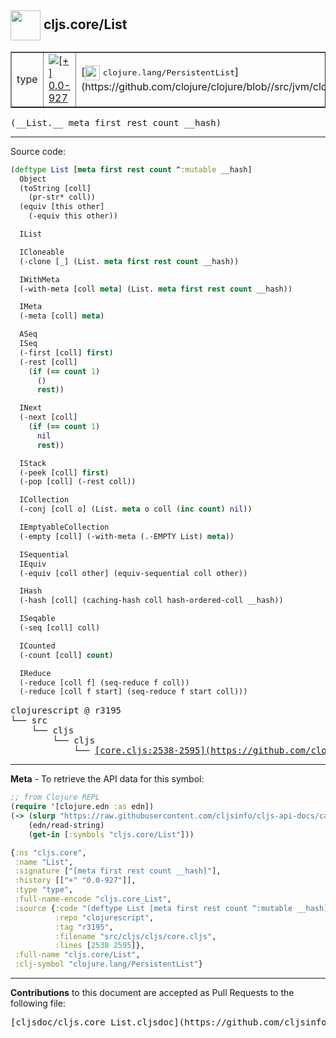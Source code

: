 ## <img width="48px" valign="middle" src="http://i.imgur.com/Hi20huC.png"> cljs.core/List

 <table border="1">
<tr>

<td>type</td>
<td><a href="https://github.com/cljsinfo/cljs-api-docs/tree/0.0-927"><img valign="middle" alt="[+] 0.0-927" src="https://img.shields.io/badge/+-0.0--927-lightgrey.svg"></a> </td>
<td>
[<img height="24px" valign="middle" src="http://i.imgur.com/1GjPKvB.png"> <samp>clojure.lang/PersistentList</samp>](https://github.com/clojure/clojure/blob//src/jvm/clojure/lang/PersistentList.java)
</td>
</tr>
</table>

 <samp>
(__List.__ meta first rest count __hash)<br>
</samp>

---





Source code:

```clj
(deftype List [meta first rest count ^:mutable __hash]
  Object
  (toString [coll]
    (pr-str* coll))
  (equiv [this other]
    (-equiv this other))

  IList

  ICloneable
  (-clone [_] (List. meta first rest count __hash))

  IWithMeta
  (-with-meta [coll meta] (List. meta first rest count __hash))

  IMeta
  (-meta [coll] meta)

  ASeq
  ISeq
  (-first [coll] first)
  (-rest [coll]
    (if (== count 1)
      ()
      rest))

  INext
  (-next [coll]
    (if (== count 1)
      nil
      rest))

  IStack
  (-peek [coll] first)
  (-pop [coll] (-rest coll))

  ICollection
  (-conj [coll o] (List. meta o coll (inc count) nil))

  IEmptyableCollection
  (-empty [coll] (-with-meta (.-EMPTY List) meta))

  ISequential
  IEquiv
  (-equiv [coll other] (equiv-sequential coll other))

  IHash
  (-hash [coll] (caching-hash coll hash-ordered-coll __hash))

  ISeqable
  (-seq [coll] coll)

  ICounted
  (-count [coll] count)

  IReduce
  (-reduce [coll f] (seq-reduce f coll))
  (-reduce [coll f start] (seq-reduce f start coll)))
```

 <pre>
clojurescript @ r3195
└── src
    └── cljs
        └── cljs
            └── <ins>[core.cljs:2538-2595](https://github.com/clojure/clojurescript/blob/r3195/src/cljs/cljs/core.cljs#L2538-L2595)</ins>
</pre>


---

__Meta__ - To retrieve the API data for this symbol:

```clj
;; from Clojure REPL
(require '[clojure.edn :as edn])
(-> (slurp "https://raw.githubusercontent.com/cljsinfo/cljs-api-docs/catalog/cljs-api.edn")
    (edn/read-string)
    (get-in [:symbols "cljs.core/List"]))
```

```clj
{:ns "cljs.core",
 :name "List",
 :signature ["[meta first rest count __hash]"],
 :history [["+" "0.0-927"]],
 :type "type",
 :full-name-encode "cljs.core_List",
 :source {:code "(deftype List [meta first rest count ^:mutable __hash]\n  Object\n  (toString [coll]\n    (pr-str* coll))\n  (equiv [this other]\n    (-equiv this other))\n\n  IList\n\n  ICloneable\n  (-clone [_] (List. meta first rest count __hash))\n\n  IWithMeta\n  (-with-meta [coll meta] (List. meta first rest count __hash))\n\n  IMeta\n  (-meta [coll] meta)\n\n  ASeq\n  ISeq\n  (-first [coll] first)\n  (-rest [coll]\n    (if (== count 1)\n      ()\n      rest))\n\n  INext\n  (-next [coll]\n    (if (== count 1)\n      nil\n      rest))\n\n  IStack\n  (-peek [coll] first)\n  (-pop [coll] (-rest coll))\n\n  ICollection\n  (-conj [coll o] (List. meta o coll (inc count) nil))\n\n  IEmptyableCollection\n  (-empty [coll] (-with-meta (.-EMPTY List) meta))\n\n  ISequential\n  IEquiv\n  (-equiv [coll other] (equiv-sequential coll other))\n\n  IHash\n  (-hash [coll] (caching-hash coll hash-ordered-coll __hash))\n\n  ISeqable\n  (-seq [coll] coll)\n\n  ICounted\n  (-count [coll] count)\n\n  IReduce\n  (-reduce [coll f] (seq-reduce f coll))\n  (-reduce [coll f start] (seq-reduce f start coll)))",
          :repo "clojurescript",
          :tag "r3195",
          :filename "src/cljs/cljs/core.cljs",
          :lines [2538 2595]},
 :full-name "cljs.core/List",
 :clj-symbol "clojure.lang/PersistentList"}

```

---

__Contributions__ to this document are accepted as Pull Requests to the following file:

 <pre>
[cljsdoc/cljs.core_List.cljsdoc](https://github.com/cljsinfo/cljs-api-docs/blob/master/cljsdoc/cljs.core_List.cljsdoc)
</pre>

